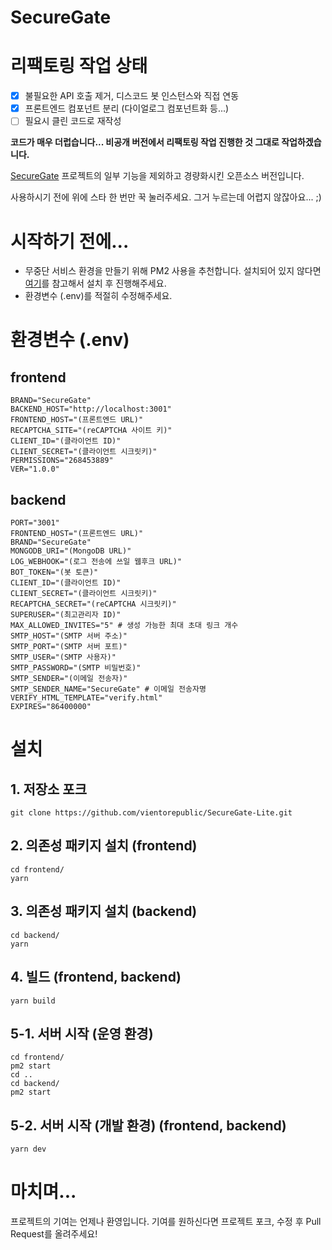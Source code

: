 # SecureGate

# 리팩토링 작업 상태

- [x] 불필요한 API 호출 제거, 디스코드 봇 인스턴스와 직접 연동
- [x] 프론트엔드 컴포넌트 분리 (다이얼로그 컴포넌트화 등...)
- [ ] 필요시 클린 코드로 재작성

**코드가 매우 더럽습니다... 비공개 버전에서 리팩토링 작업 진행한 것 그대로 작업하겠습니다.**

[SecureGate](https://securegate.gg) 프로젝트의 일부 기능을 제외하고 경량화시킨 오픈소스 버전입니다.

사용하시기 전에 위에 스타 한 번만 꾹 눌러주세요. 그거 누르는데 어렵지 않잖아요... ;)

# 시작하기 전에...

- 무중단 서비스 환경을 만들기 위해 PM2 사용을 추천합니다. 설치되어 있지 않다면 [여기](https://pm2.keymetrics.io/docs/usage/quick-start/)를 참고해서 설치 후 진행해주세요.
- 환경변수 (.env)를 적절히 수정해주세요.

# 환경변수 (.env)

## frontend

```env
BRAND="SecureGate"
BACKEND_HOST="http://localhost:3001"
FRONTEND_HOST="(프론트엔드 URL)"
RECAPTCHA_SITE="(reCAPTCHA 사이트 키)"
CLIENT_ID="(클라이언트 ID)"
CLIENT_SECRET="(클라이언트 시크릿키)"
PERMISSIONS="268453889"
VER="1.0.0"
```

## backend

```env
PORT="3001"
FRONTEND_HOST="(프론트엔드 URL)"
BRAND="SecureGate"
MONGODB_URI="(MongoDB URL)"
LOG_WEBHOOK="(로그 전송에 쓰일 웹후크 URL)"
BOT_TOKEN="(봇 토큰)"
CLIENT_ID="(클라이언트 ID)"
CLIENT_SECRET="(클라이언트 시크릿키)"
RECAPTCHA_SECRET="(reCAPTCHA 시크릿키)"
SUPERUSER="(최고관리자 ID)"
MAX_ALLOWED_INVITES="5" # 생성 가능한 최대 초대 링크 개수
SMTP_HOST="(SMTP 서버 주소)"
SMTP_PORT="(SMTP 서버 포트)"
SMTP_USER="(SMTP 사용자)"
SMTP_PASSWORD="(SMTP 비밀번호)"
SMTP_SENDER="(이메일 전송자)"
SMTP_SENDER_NAME="SecureGate" # 이메일 전송자명
VERIFY_HTML_TEMPLATE="verify.html"
EXPIRES="86400000"
```

# 설치

## 1. 저장소 포크

```
git clone https://github.com/vientorepublic/SecureGate-Lite.git
```

## 2. 의존성 패키지 설치 (frontend)

```
cd frontend/
yarn
```

## 3. 의존성 패키지 설치 (backend)

```
cd backend/
yarn
```

## 4. 빌드 (frontend, backend)

```
yarn build
```

## 5-1. 서버 시작 (운영 환경)

```
cd frontend/
pm2 start
cd ..
cd backend/
pm2 start
```

## 5-2. 서버 시작 (개발 환경) (frontend, backend)

```
yarn dev
```

# 마치며...

프로젝트의 기여는 언제나 환영입니다. 기여를 원하신다면 프로젝트 포크, 수정 후 Pull Request를 올려주세요!
